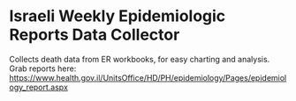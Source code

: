 # Israeli Weekly Epidemiologic Reports Data Collector

Collects death data from ER workbooks, for easy charting and analysis.
Grab reports here:
https://www.health.gov.il/UnitsOffice/HD/PH/epidemiology/Pages/epidemiology_report.aspx
